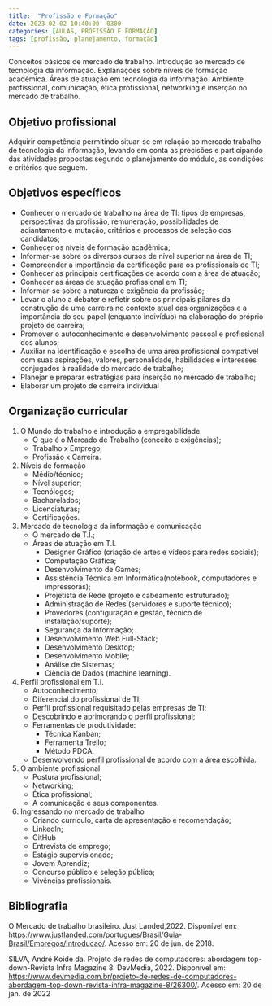 ```yaml
---
title:  "Profissão e Formação"
date: 2023-02-02 10:40:00 -0300
categories: [AULAS, PROFISSÃO E FORMAÇÃO]
tags: [profissão, planejamento, formação]
---
```

Conceitos básicos de mercado de trabalho. Introdução ao mercado de tecnologia da informação. Explanações sobre níveis de formação acadêmica. Áreas de atuação em tecnologia da informação. Ambiente profissional, comunicação, ética profissional, networking e inserção no mercado de trabalho.

## Objetivo profissional

Adquirir competência permitindo situar-se em relação ao mercado trabalho de tecnologia da informação, levando em conta as precisões e participando das atividades propostas segundo o planejamento do módulo, as condições e critérios que seguem.

## Objetivos específicos

- Conhecer o mercado de trabalho na área de TI: tipos de empresas, perspectivas da profissão, remuneração, possibilidades de adiantamento e mutação, critérios e processos de seleção dos candidatos;
- Conhecer os níveis de formação acadêmica;
- Informar-se sobre os diversos cursos de nível superior na área de TI;
- Compreender a importância da certificação para os profissionais de TI;
- Conhecer as principais certificações de acordo com a área de atuação;
- Conhecer as áreas de atuação profissional em TI;
- Informar-se sobre a natureza e exigência da profissão;
- Levar o aluno a debater e refletir sobre os principais pilares da construção de uma carreira no contexto atual das organizações e a importância do seu papel (enquanto indivíduo) na elaboração do próprio projeto de carreira;
- Promover o autoconhecimento e desenvolvimento pessoal e profissional dos alunos;
- Auxiliar na identificação e escolha de uma área profissional compatível com suas aspirações, valores, personalidade, habilidades e interesses conjugados à realidade do mercado de trabalho;
- Planejar e preparar estratégias para inserção no mercado de trabalho;
- Elaborar um projeto de carreira individual

## Organização curricular

1. O Mundo do trabalho e introdução a empregabilidade
    - O que é o Mercado de Trabalho (conceito e exigências);
    - Trabalho x Emprego;
    - Profissão x Carreira.
2. Níveis de formação
    - Médio/técnico;
    - Nível superior;
    - Tecnólogos;
    - Bacharelados;
    - Licenciaturas;
    - Certificações.
3. Mercado de tecnologia da informação e comunicação
    - O mercado de T.I.;
    - Áreas de atuação em T.I.
      - Designer Gráfico (criação de artes e vídeos para redes sociais);
      - Computação Gráfica;
      - Desenvolvimento de Games;
      - Assistência Técnica em Informática(notebook, computadores e impressoras);
      - Projetista de Rede (projeto e cabeamento estruturado);
      - Administração de Redes (servidores e suporte técnico);
      - Provedores (configuração e gestão, técnico de instalação/suporte);
      - Segurança da Informação;
      - Desenvolvimento Web Full-Stack;
      - Desenvolvimento Desktop;
      - Desenvolvimento Mobile;
      - Análise de Sistemas;
      - Ciência de Dados (machine learning).
4. Perfil profissional em T.I.
    - Autoconhecimento;
    - Diferencial do profissional de TI;
    - Perfil profissional requisitado pelas empresas de TI;
    - Descobrindo e aprimorando o perfil profissional;
    - Ferramentas de produtividade:
      - Técnica Kanban;
      - Ferramenta Trello;
      - Método PDCA.
    - Desenvolvendo perfil profissional de acordo com a área escolhida.
5. O ambiente profissional
    - Postura profissional;
    - Networking;
    - Ética profissional;
    - A comunicação e seus componentes.
6. Ingressando no mercado de trabalho
    - Criando currículo, carta de apresentação e recomendação;
    - LinkedIn;
    - GitHub
    - Entrevista de emprego;
    - Estágio supervisionado;
    - Jovem Aprendiz;
    - Concurso público e seleção pública;
    - Vivências profissionais.

## Bibliografia

O Mercado de trabalho brasileiro. Just Landed,2022. Disponível em: <https://www.justlanded.com/portugues/Brasil/Guia-Brasil/Empregos/Introducao/>. Acesso em: 20 de jun. de 2018.

SILVA, André Koide da. Projeto de redes de computadores: abordagem top-down-Revista Infra Magazine 8. DevMedia, 2022. Disponível em: <https://www.devmedia.com.br/projeto-de-redes-de-computadores-abordagem-top-down-revista-infra-magazine-8/26300/>. Acesso em: 20 de jan. de 2022

